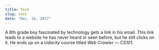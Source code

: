 ```yaml
---
title: Test
slug: test
date: "Dec. 16, 2017"
---
```


A 6th grade boy fascinated by technology gets a link in his email. This link leads to a website he has never heard or seen before, but he still clicks on it. He ends up on a *Udacity* course titled *Web Crawler — CS101*.
